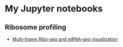 # My Jupyter notebooks

## Ribosome profiling

* [Multi-frame Ribo-seq and mRNA-seq visualization](blob/main/ribosome_profiling/ribo_orf_plot.ipynb)
